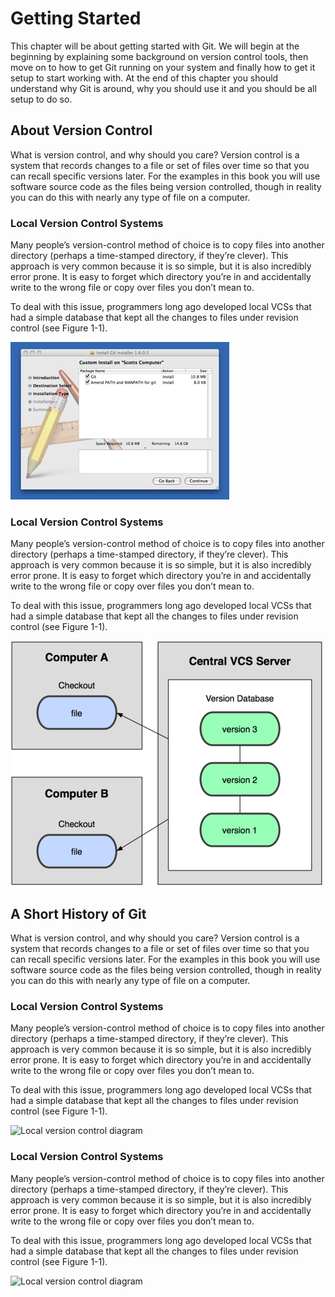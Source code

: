# Getting Started #

This chapter will be about getting started with Git.  We will begin at the
beginning by explaining some background on version control tools, then move on
to how to get Git running on your system and finally how to get it setup to
start working with.  At the end of this chapter you should understand why Git
is around, why you should use it and you should be all setup to do so.

## About Version Control ##

What is version control, and why should you care? Version control is a system
that records changes to a file or set of files over time so that you can
recall specific versions later. For the examples in this book you will use
software source code as the files being version controlled, though in reality
you can do this with nearly any type of file on a computer.


### Local Version Control Systems ###

Many people’s version-control method of choice is to copy files into another
directory (perhaps a time-stamped directory, if they’re clever). This approach
is very common because it is so simple, but it is also incredibly error prone.
It is easy to forget which directory you’re in and accidentally write to the
wrong file or copy over files you don’t mean to.

To deal with this issue, programmers long ago developed local VCSs that had a
simple database that kept all the changes to files under revision control (see
Figure 1-1).

![Local version control diagram](../figures/1.1.png)

### Local Version Control Systems ###

Many people’s version-control method of choice is to copy files into another
directory (perhaps a time-stamped directory, if they’re clever). This approach
is very common because it is so simple, but it is also incredibly error prone.
It is easy to forget which directory you’re in and accidentally write to the
wrong file or copy over files you don’t mean to.

To deal with this issue, programmers long ago developed local VCSs that had a
simple database that kept all the changes to files under revision control (see
Figure 1-1).

![Local version control diagram](../figures/1.2.png)

## A Short History of Git ##

What is version control, and why should you care? Version control is a system
that records changes to a file or set of files over time so that you can
recall specific versions later. For the examples in this book you will use
software source code as the files being version controlled, though in reality
you can do this with nearly any type of file on a computer.


### Local Version Control Systems ###

Many people’s version-control method of choice is to copy files into another
directory (perhaps a time-stamped directory, if they’re clever). This approach
is very common because it is so simple, but it is also incredibly error prone.
It is easy to forget which directory you’re in and accidentally write to the
wrong file or copy over files you don’t mean to.

To deal with this issue, programmers long ago developed local VCSs that had a
simple database that kept all the changes to files under revision control (see
Figure 1-1).

![Local version control diagram](../figures/1.3.png)

### Local Version Control Systems ###

Many people’s version-control method of choice is to copy files into another
directory (perhaps a time-stamped directory, if they’re clever). This approach
is very common because it is so simple, but it is also incredibly error prone.
It is easy to forget which directory you’re in and accidentally write to the
wrong file or copy over files you don’t mean to.

To deal with this issue, programmers long ago developed local VCSs that had a
simple database that kept all the changes to files under revision control (see
Figure 1-1).

![Local version control diagram](../figures/1.4.png)
